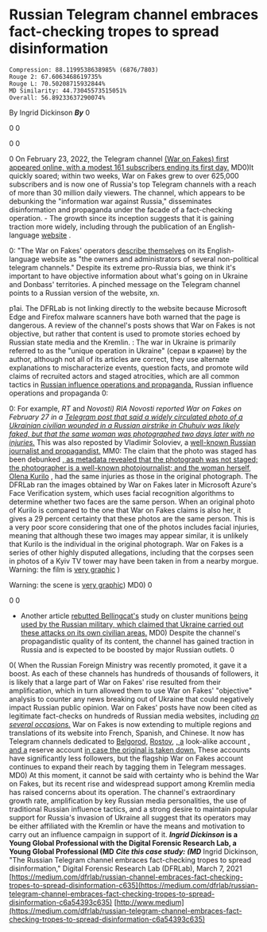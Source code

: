 # Russian Telegram channel embraces fact-checking tropes to spread disinformation

```
Compression: 88.1199538638985% (6876/7803)
Rouge 2: 67.6063468619735%
Rouge L: 70.50208715932844%
MD Similarity: 44.73045573515051%
Overall: 56.89233637290074%
```

By Ingrid Dickinson  ***********By*********** 0 

 0  0 

 0  0 

 0  On February 23, 2022, the Telegram channel  [(War on Fakes) first appeared online, with a modest 161 subscribers ending its first day.](https://t.me/warfakes) MD0)It quickly soared; within two weeks, War on Fakes grew to over 625,000 subscribers and is now one of Russia's top Telegram channels with a reach of more than 30 million daily viewers. The channel, which appears to be debunking the "information war against Russia," disseminates disinformation and propaganda under the facade of a fact-checking operation. - The growth since its inception suggests that it is gaining traction more widely, including through the publication of an English-language [website](https://waronfakes.com/) . 

 0: "The War on Fakes' operators [describe themselves](https://waronfakes.com/)  on its English-language website as "the owners and administrators of several non-political telegram channels." Despite its extreme pro-Russia bias, we think it's important to have objective information about what's going on in Ukraine and Donbass' territories. A pinched message on the Telegram channel points to a Russian version of the website, xn. 

 p1ai. The DFRLab is not linking directly to the website because Microsoft Edge and Firefox malware scanners have both warned that the page is dangerous. A review of the channel's posts shows that War on Fakes is not objective, but rather that content is used to promote stories echoed by Russian state media and the Kremlin. : The war in Ukraine is primarily referred to as the "unique operation in Ukraine" (сераи в краине) by the author, although not all of its articles are correct, they use alternate explanations to mischaracterize events, question facts, and promote wild claims of recruited actors and staged atrocities, which are all common tactics in [Russian influence operations and propaganda.](https://www.iemed.org/publication/dazed-and-confused-russian-information-warfare-and-the-middle-east-the-syria-lessons/) Russian influence operations and propaganda 0: 

 0:  For example, *RT* and  *Novosti) RIA Novosti reported War on Fakes on February 27 in a [Telegram post  *that said a widely circulated photo of a Ukrainian civilian wounded in a Russian airstrike in Chuhuiv was likely faked, but that the same woman was photographed two days later with no injuries.*](https://t.me/rt_russian/95444?single)* This was also reposted by Vladimir Soloviev, a  [well-known Russian journalist and propagandist.](https://www.mirror.co.uk/news/world-news/russian-tv-host-cries-losing-26341799) MM0:  The claim that the photo was staged has been debunked [, as metadata revealed that the photograph was not staged; the photographer is a well-known photojournalist; and the woman herself, Olena Kurilo](https://www.logically.ai/factchecks/library/ca6d93d1) , had the same injuries as those in the original photograph. The DFRLab ran the images obtained by War on Fakes later in Microsoft Azure's Face Verification system, which uses facial recognition algorithms to determine whether two faces are the same person. When an original photo of Kurilo is compared to the one that War on Fakes claims is also her, it gives a 29 percent certainty that these photos are the same person. This is a very poor score considering that one of the photos includes facial injuries, meaning that although these two images may appear similar, it is unlikely that Kurilo is the individual in the original photograph. War on Fakes is a series of other highly disputed allegations, including that the corpses seen in photos of a Kyiv TV tower may have been taken in from a nearby morgue. Warning: the film is [very graphic](https://t.me/warfakes/434) )

  

 Warning: the scene is [very graphic](https://t.me/warfakes/434)) MD0)  0

 0 0

 - Another article  [rebutted Bellingcat's](https://www.bellingcat.com/news/2022/02/27/ukraine-conflict-tracking-use-of-cluster-munitions-in-civilian-areas/)  study on cluster munitions  [being used by the Russian military, which claimed that Ukraine carried out these attacks on its own civilian areas.](https://www.bellingcat.com/news/2022/02/27/ukraine-conflict-tracking-use-of-cluster-munitions-in-civilian-areas/) MD0) Despite the channel's propagandistic quality of its content, the channel has gained traction in Russia and is expected to be boosted by major Russian outlets. 0

 0( When the Russian Foreign Ministry was recently promoted, it gave it a boost. As each of these channels has hundreds of thousands of followers, it is likely that a large part of War on Fakes' rise resulted from their amplification, which in turn allowed them to use War on Fakes' "objective" analysis to counter any news breaking out of Ukraine that could negatively impact Russian public opinion. War on Fakes' posts have now been cited as legitimate fact-checks on hundreds of Russian media websites, including  *[on several occasions.](https://russian.rt.com/russia/article/969758-feiki-specoperaciya-ukraina)* War on Fakes is now extending to multiple regions and translations of its website into French, Spanish, and Chinese. It now has Telegram channels dedicated to [Belgorod](https://t.me/warfakebelgorod), [Rostov](https://t.me/warfakerostov), [, a](https://t.me/warfakevrn) look-alike account [, and a](https://t.me/newstoodayworld) reserve account  [in case the original is taken down.](https://t.me/warfakeres) These accounts have significantly less followers, but the flagship War on Fakes account continues to expand their reach by tagging them in Telegram messages. MD0) At this moment, it cannot be said with certainty who is behind the War on Fakes, but its recent rise and widespread support among Kremlin media has raised concerns about its operation. The channel's extraordinary growth rate, amplification by key Russian media personalities, the use of traditional Russian influence tactics, and a strong desire to maintain popular support for Russia's invasion of Ukraine all suggest that its operators may be either affiliated with the Kremlin or have the means and motivation to carry out an influence campaign in support of it. ***Ingrid Dickinson* is a Young Global Professional with the Digital Forensic Research Lab, a Young Global Professional **(MD**** ******Cite this case study:*** **********(MD************* Ingrid Dickinson, "The Russian Telegram channel embraces fact-checking tropes to spread disinformation," Digital Forensic Research Lab (DFRLab), March 7, 2021 [https://medium.com/dfrlab/russian-channel-embraces-fact-checking-tropes-to-spread-disinformation-c635](https://medium.com/dfrlab/russian-telegram-channel-embraces-fact-checking-tropes-to-spread-disinformation-c6a54393c635) [http://www.medium](https://medium.com/dfrlab/russian-telegram-channel-embraces-fact-checking-tropes-to-spread-disinformation-c6a54393c635) 
